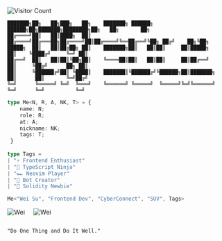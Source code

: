 ![Visitor Count](https://profile-counter.glitch.me/akasuv/count.svg)

```
███████╗██╗   ██╗███╗   ██╗    ███████╗ ██████╗  ██████╗██╗███████╗████████╗██╗   ██╗       ██╗ 
██╔════╝██║   ██║████╗  ██║    ██╔════╝██╔═══██╗██╔════╝██║██╔════╝╚══██╔══╝╚██╗ ██╔╝    ██╗╚██╗
█████╗  ██║   ██║██╔██╗ ██║    ███████╗██║   ██║██║     ██║█████╗     ██║    ╚████╔╝     ╚═╝ ██║
██╔══╝  ██║   ██║██║╚██╗██║    ╚════██║██║   ██║██║     ██║██╔══╝     ██║     ╚██╔╝      ██╗ ██║
██║     ╚██████╔╝██║ ╚████║    ███████║╚██████╔╝╚██████╗██║███████╗   ██║      ██║       ╚═╝██╔╝
╚═╝      ╚═════╝ ╚═╝  ╚═══╝    ╚══════╝ ╚═════╝  ╚═════╝╚═╝╚══════╝   ╚═╝      ╚═╝          ╚═╝                                                                                  
```

```typescript
type Me<N, R, A, NK, T> = {  
    name: N;  
    role: R;    
    at: A;
    nickname: NK;
    tags: T;
 }
  
type Tags =   
| "⚡️ Frontend Enthusiast"  
| "🥷 TypeScript Ninja"  
| "🏎 Neovim Player"  
| "🤖 Bot Creator"  
| "👾 Solidity Newbie"  

Me<"Wei Su", "Frontend Dev", "CyberConnect", "SUV", Tags>

```
![Wei](https://github-readme-stats.vercel.app/api/?username=akasuv&layout=compact&theme=codeSTACKr&hide=issues,pr&hide_rank=true&custom_title=GitHub%20Hanging%20Out )
&nbsp;&nbsp;&nbsp;&nbsp;![Wei](https://github-readme-stats.vercel.app/api/wakatime?username=akasuv&layout=compac&theme=codeSTACKr&custom_title=Playing%20Neovim)

```
                                                                                  "Do One Thing and Do It Well."
```
